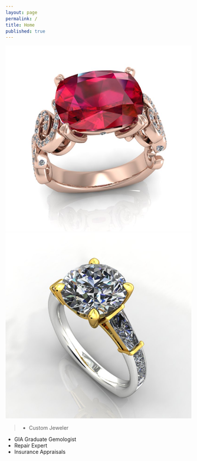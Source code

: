 ```yaml
---
layout: page
permalink: /
title: Home
published: true
---
```


![front.2.jpg](/images/front.2.jpg)
![custom.1.jpg](/images/custom.1.jpg)

> - Custom Jeweler
- GIA Graduate Gemologist
- Repair Expert
- Insurance Appraisals